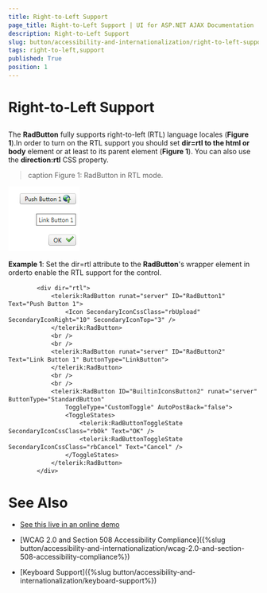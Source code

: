 ```yaml
---
title: Right-to-Left Support
page_title: Right-to-Left Support | UI for ASP.NET AJAX Documentation
description: Right-to-Left Support
slug: button/accessibility-and-internationalization/right-to-left-support
tags: right-to-left,support
published: True
position: 1
---
```


# Right-to-Left Support



## 

The __RadButton__ fully supports right-to-left (RTL) language locales (__Figure 1__).In order to turn on the RTL support you should set __dir=rtl to the html or body__ element or at least to its parent element (__Figure 1__). You can also use the __direction:rtl__ CSS property.
>caption Figure 1: RadButton in RTL mode.

![radbutton-rtl-screenshot](images/radbutton-rtl-screenshot.png)

__Example 1__: Set the dir=rtl attribute to the __RadButton__'s wrapper element in orderto enable the RTL support for the control.

````ASPNET
	    <div dir="rtl">
	        <telerik:RadButton runat="server" ID="RadButton1" Text="Push Button 1">
	            <Icon SecondaryIconCssClass="rbUpload" SecondaryIconRight="10" SecondaryIconTop="3" />
	        </telerik:RadButton>
	        <br />
	        <br />
	        <telerik:RadButton runat="server" ID="RadButton2" Text="Link Button 1" ButtonType="LinkButton">
	        </telerik:RadButton>
	        <br />
	        <br />
	        <telerik:RadButton ID="BuiltinIconsButton2" runat="server" ButtonType="StandardButton"
	            ToggleType="CustomToggle" AutoPostBack="false">
	            <ToggleStates>
	                <telerik:RadButtonToggleState SecondaryIconCssClass="rbOk" Text="OK" />
	                <telerik:RadButtonToggleState SecondaryIconCssClass="rbCancel" Text="Cancel" />
	            </ToggleStates>
	        </telerik:RadButton>
	    </div>
````



# See Also

 * [See this live in an online demo](http://demos.telerik.com/aspnet-ajax/button/examples/righttoleft/defaultcs.aspx)

 * [WCAG 2.0 and Section 508 Accessibility Compliance]({%slug button/accessibility-and-internationalization/wcag-2.0-and-section-508-accessibility-compliance%})

 * [Keyboard Support]({%slug button/accessibility-and-internationalization/keyboard-support%})
